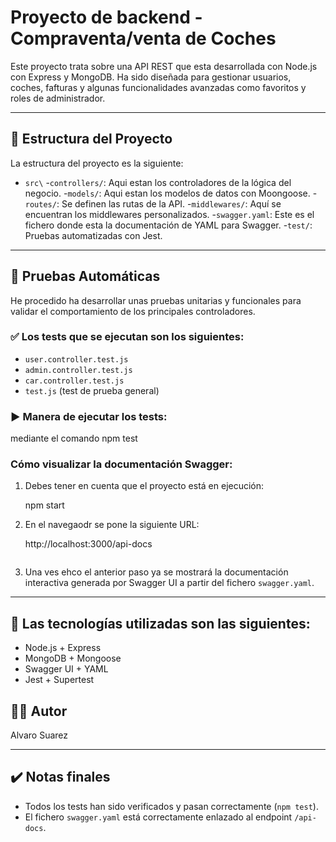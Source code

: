 # Proyecto de backend - Compraventa/venta de Coches

Este proyecto trata sobre una API REST que esta desarrollada con Node.js con Express y MongoDB. Ha sido diseñada para gestionar usuarios, coches, fafturas y algunas funcionalidades avanzadas como favoritos y roles de administrador.

---


## 📁 Estructura del Proyecto

La estructura del proyecto es la siguiente:

- `src\`
    -`controllers/`: Aqui estan los controladores de la lógica del negocio.
    -`models/`: Aqui estan los modelos de datos con Moongoose.
    -`routes/`: Se definen las rutas de la API.
    -`middlewares/`: Aquí se encuentran los middlewares personalizados.
    -`swagger.yaml`: Este es el fichero donde esta la documentación de YAML para Swagger.
    -`test/`: Pruebas automatizadas con Jest.
---

## 🧪 Pruebas Automáticas

He procedido ha desarrollar unas pruebas unitarias y funcionales para validar el comportamiento de los principales controladores.

### ✅ Los tests que se ejecutan son los siguientes:
- `user.controller.test.js`
- `admin.controller.test.js`
- `car.controller.test.js`
- `test.js` (test de prueba general)

### ▶️ Manera de ejecutar los tests:

mediante el comando npm test

### Cómo visualizar la documentación Swagger:
1. Debes tener en cuenta que el proyecto está en ejecución:
  
   npm start
   

2. En el navegaodr  se pone la siguiente URL:
  
   http://localhost:3000/api-docs
   ```

3. Una ves ehco el anterior paso ya se mostrará la documentación interactiva generada por Swagger UI a partir del fichero `swagger.yaml`.

---

## 🧰 Las tecnologías utilizadas son las siguientes:

- Node.js + Express
- MongoDB + Mongoose
- Swagger UI + YAML
- Jest + Supertest


## 👨‍💻 Autor

Alvaro Suarez

---

## ✔️ Notas finales

- Todos los tests han sido verificados y pasan correctamente (`npm test`).
- El fichero `swagger.yaml` está correctamente enlazado al endpoint `/api-docs`.